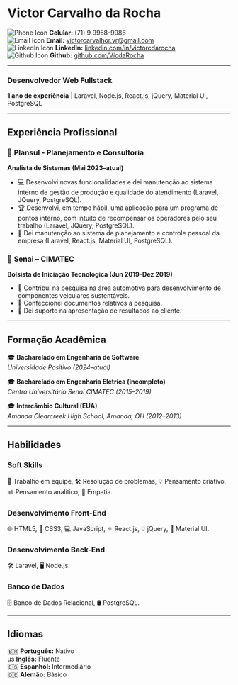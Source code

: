 # Victor Carvalho da Rocha

![Phone Icon](https://img.icons8.com/ios-filled/16/000000/phone.png) **Celular:** (71) 9 9958-9986  
![Email Icon](https://img.icons8.com/ios-filled/16/000000/email-open.png) **Email:** [victorcarvalhor.vr@gmail.com](mailto:victorcarvalhor.vr@gmail.com)  
![LinkedIn Icon](https://img.icons8.com/ios-filled/16/000000/linkedin.png) **LinkedIn:** [linkedin.com/in/victorcdarocha](https://www.linkedin.com/in/victorcdarocha)  
![Github Icon](https://img.icons8.com/ios-filled/16/000000/github.png) **Github:** [github.com/VicdaRocha](https://github.com/VicdaRocha)

---

### **Desenvolvedor Web Fullstack**  
**1 ano de experiência** | Laravel, Node.js, React.js, jQuery, Material UI, PostgreSQL  

---

## **Experiência Profissional**

### 🏢 **Plansul - Planejamento e Consultoria**  
**Analista de Sistemas (Mai 2023–atual)**  
- 💻 Desenvolvi novas funcionalidades e dei manutenção ao sistema interno de gestão de produção e qualidade do atendimento (Laravel, JQuery, PostgreSQL).
- 🏆 Desenvolvi, em tempo hábil, uma aplicação para um programa de pontos interno, com intuito de recompensar os operadores pelo seu trabalho (Laravel, JQuery, PostgreSQL).
- 🔧 Dei manutenção ao sistema de planejamento e controle pessoal da empresa (Laravel, React.js, Material UI, PostgreSQL).

### 🏢 **Senai – CIMATEC**  
**Bolsista de Iniciação Tecnológica (Jun 2019–Dez 2019)**  
- 🚗 Contribuí na pesquisa na área automotiva para desenvolvimento de componentes veiculares sustentáveis.
- 📝 Confeccionei documentos relativos à pesquisa.
- 🎤 Dei suporte na apresentação de resultados ao cliente.

---

## **Formação Acadêmica**

🎓 **Bacharelado em Engenharia de Software**  
_Universidade Positivo (2024–atual)_

🎓 **Bacharelado em Engenharia Elétrica (incompleto)**  
_Centro Universitário Senai CIMATEC (2015–2019)_

🎓 **Intercâmbio Cultural (EUA)**  
_Amanda Clearcreek High School, Amanda, OH (2012–2013)_

---

## **Habilidades**

### **Soft Skills**
🤝 Trabalho em equipe, 🛠️ Resolução de problemas, 💡 Pensamento criativo, 📊 Pensamento analítico, 💬 Empatia.

### **Desenvolvimento Front-End**
🌐 HTML5, 🎨 CSS3, 💻 JavaScript, ⚛️ React.js, 💡 jQuery, 🎨 Material UI.

### **Desenvolvimento Back-End**
🛠️ Laravel, 🖥️ Node.js.

### **Banco de Dados**
🗄️ Banco de Dados Relacional, 🛢️ PostgreSQL.

---

## **Idiomas**

🇧🇷 **Português:** Nativo  
us **Inglês:** Fluente  
🇪🇸 **Espanhol:** Intermediário  
🇩🇪 **Alemão:** Básico

